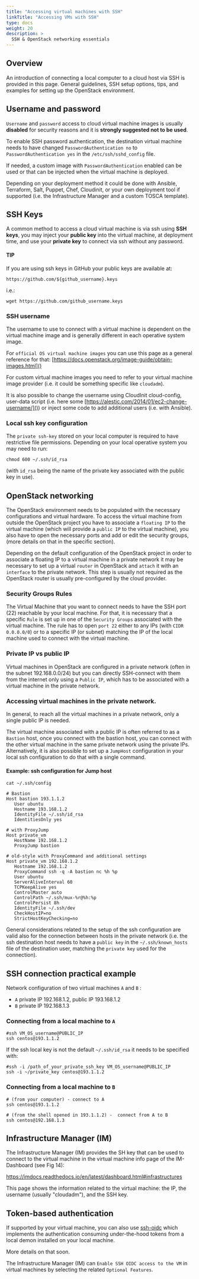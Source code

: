 ```yaml
---
title: "Accessing virtual machines with SSH"
linkTitle: "Accessing VMs with SSH"
type: docs
weight: 20
description: >
  SSH & OpenStack networking essentials
---
```


## Overview

An introduction of connecting a local computer to a cloud host via SSH is provided in this page.
General guidelines, SSH setup options, tips, and examples for setting up the OpenStack environment.

## Username and password

`Username` and `password` access to cloud virtual machine images is usually **disabled** for security reasons and it is
**strongly suggested not to be used**.

To enable SSH password authentication, the destination virtual machine needs to have changed `PasswordAuthentication no`
to `PasswordAuthentication yes` in the `/etc/ssh/sshd_config` file.

If needed, a custom image with `PasswordAuthentication` enabled can be used or that can be injected when the virtual
machine is deployed.

Depending on your deployment method it could be done with Ansible, Terraform, Salt, Puppet, Chef, Cloudinit, or your own
deployment tool if supported (i.e. the Infrastructure Manager and a custom TOSCA template).

## SSH Keys

A common method to access a cloud virtual machine is via ssh using **SSH keys**, you may inject your **public key** into
the virtual machine, at deployment time, and use your **private key** to connect via ssh without any password.

#### TIP

If you are using ssh keys in GitHub your public keys are available at:

    https://github.com/${github_username}.keys

i.e.:

```
wget https://github.com/github_username.keys
```

### SSH username

The username to use to connect with a virtual machine is dependent on the virtual machine image and is generally
different in each operative system image.

For `official OS virtual machine images` you can use this page as a general reference for that:
[https://docs.openstack.org/image-guide/obtain-images.html]()

For custom virtual machine images you need to refer to your virtual machine image provider (i.e. it could be something
specific like `cloudadm`).

It is also possible to change the username using CloudInit cloud-config, user-data script (i.e. here some
[https://alestic.com/2014/01/ec2-change-username/]()) or inject some code to add additional users (i.e. with Ansible).

### Local ssh key configuration

The `private ssh-key` stored on your local computer is required to have restrictive file permissions. Depending on your
local operative system you may need to run:

```
chmod 600 ~/.ssh/id_rsa
```

(with `id_rsa` being the name of the private key associated with the public key in use).

## OpenStack networking

The OpenStack environment needs to be populated with the necessary configurations and virtual hardware.
To access the virtual machine from outside the OpenStack project you have to associate a `floating IP` to the virtual
machine (which will provide a `public IP` to the virtual machine), you also have to open the necessary ports and add or
edit the security groups, (more details on that in the specific section).

Depending on the default configuration of the OpenStack project in order to associate a floating IP to a virtual machine
in a private network it may be necessary to set up a virtual `router` in OpenStack and `attach` it with an `interface`
to the private network. This step is usually not required as the OpenStack router is usually pre-configured by the cloud
provider.

### Security Groups Rules

The Virtual Machine that you want to connect needs to have the SSH port (22) reachable by your local machine.
For that, it is necessary that a specific `Rule` is set up in one of the `Security Groups` associated with the virtual
machine.  The rule has to open `port 22` either to any IPs (with `CIDR 0.0.0.0/0`) or to a specific IP (or subnet)
matching the IP of the local machine used to connect with the virtual machine.

### Private IP vs public IP

Virtual machines in OpenStack are configured in a private network (often in the subnet 192.168.0.0/24) but you can
directly SSH-connect with them from the internet only using a `Public IP`, which has to be associated with a virtual
machine in the private network.

### Accessing virtual machines in the private network.

In general, to reach all the virtual machines in a private network, only a single public IP is needed.

The virtual machine associated with a public IP is often referred to as a `Bastion` host, once you connect with the
bastion host, you can connect with the other virtual machine in the same private network using the private IPs.
Alternatively, it is also possible to set up a `JumpHost` configuration in your local ssh configuration to do that with
a single command.

#### Example: ssh configuration for Jump host

```
cat ~/.ssh/config
```

```
# Bastion
Host bastion 193.1.1.2
   User ubuntu
   Hostname 193.168.1.2
   IdentityFile ~/.ssh/id_rsa
   IdentitiesOnly yes

# with ProxyJump
Host private_vm
   HostName 192.168.1.2
   ProxyJump bastion

# old-style with ProxyCommand and additional settings
Host private_vm 192.168.1.2
   Hostname 192.168.1.2
   ProxyCommand ssh -q -A bastion nc %h %p
   User ubuntu
   ServerAliveInterval 60
   TCPKeepAlive yes
   ControlMaster auto
   ControlPath ~/.ssh/mux-%r@%h:%p
   ControlPersist 8h
   IdentityFile ~/.ssh/dev
   CheckHostIP=no
   StrictHostKeyChecking=no
```

General considerations related to the setup of the ssh configuration are valid also for the connection between hosts in
the private network (i.e. the ssh destination host needs to have a `public key` in the `~/.ssh/known_hosts` file of the
destination user, matching the `private key` used for the connection).

## SSH connection practical example

Network configuration of two virtual machines `A` and `B` :

- `A` private IP 192.168.1.2, public IP 193.168.1.2
- `B` private IP 192.168.1.3

### Connecting from a local machine to `A`

```
#ssh VM_OS_username@PUBLIC_IP
ssh centos@193.1.1.2
```

If the ssh local key is not the default `~/.ssh/id_rsa` it needs to be specified with:

```
#ssh -i /path_of_your_private_ssh_key VM_OS_username@PUBLIC_IP
ssh -i ~/private_key centos@193.1.1.2
```

### Connecting from a local machine to `B`

```
# (from your computer) - connect to A
ssh centos@193.1.1.2

# (from the shell opened in 193.1.1.2) -  connect from A to B
ssh centos@192.168.1.3
```

## Infrastructure Manager (IM)

The Infrastructure Manager (IM) provides the SH key that can be used to connect to the virtual machine in the virtual
machine info page of the IM-Dashboard (see Fig 14):

https://imdocs.readthedocs.io/en/latest/dashboard.html#infrastructures

This page shows the information related to the virtual machine: the IP, the username (usually "cloudadm"), and the SSH key.

## Token-based authentication

If supported by your virtual machine, you can also use [ssh-oidc](https://github.com/EOSC-synergy/ssh-oidc) which
implements the authentication consuming under-the-hood tokens from a local demon installed on your local machine.

More details on that soon.

The Infrastructure Manager (IM) can `Enable SSH OIDC access to the VM` in virtual machines by selecting the related
`Optional Features`.
